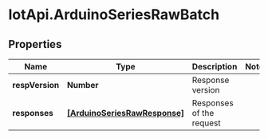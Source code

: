 # IotApi.ArduinoSeriesRawBatch

## Properties

Name | Type | Description | Notes
------------ | ------------- | ------------- | -------------
**respVersion** | **Number** | Response version | 
**responses** | [**[ArduinoSeriesRawResponse]**](ArduinoSeriesRawResponse.md) | Responses of the request | 


